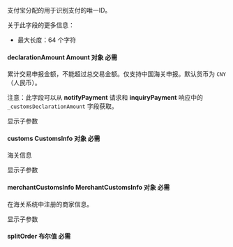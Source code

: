 支付宝分配的用于识别支付的唯一ID。

关于此字段的更多信息：

*   最大长度：64 个字符

#### declarationAmount Amount 对象 **必需**

累计交易申报金额，不能超过总交易金额。仅支持中国海关申报。默认货币为 `CNY`（人民币）。

注意：此字段可以从 **notifyPayment** 请求和 **inquiryPayment** 响应中的 `_customsDeclarationAmount` 字段获取。

显示子参数

#### customs CustomsInfo 对象 **必需**

海关信息

显示子参数

#### merchantCustomsInfo MerchantCustomsInfo 对象 **必需**

在海关系统中注册的商家信息。

显示子参数

#### splitOrder 布尔值 **必需**